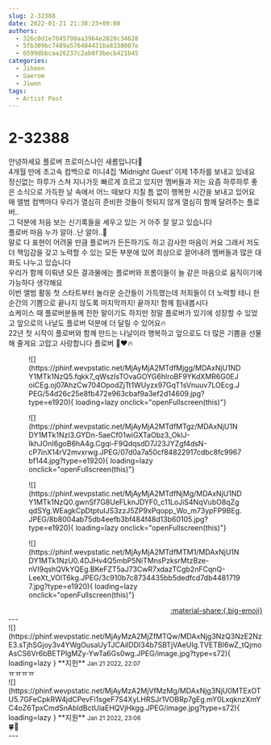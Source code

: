 ```yaml
---
slug: 2-32388
date: 2022-01-21 21:38:23+09:00
authors:
  - 326c0d1e7045798aa3964e2028c34628
  - 5fb309bc7489a576484431ba8338807e
  - 6599dbbcaa26237c2ab0f3becb421b45
categories:
  - Jiheon
  - Saerom
  - Jiwon
tags:
  - Artist Post
---
```


# 2-32388

<div class="post-container" markdown="1">
<div class="content-container md-sidebar__scrollwrap" markdown="1">

안녕하세요 플로버 프로미스나인 새롬입니다🌸<br>4개월 만에 초고속 컴백으로 미니4집 ‘Midnight Guest’ 이제 1주차를 보내고 있네요 <br>정신없는 하루가 스쳐 지나가듯 빠르게 흐르고 있지만 멤버들과 저는 요즘 하루하루 좋은 소식으로 가득한 날 속에서 어느 때보다 지칠 틈 없이 행복한 시간을 보내고 있어요 <br>매 앨범 컴백마다 우리가 열심히 준비한 것들이 헛되지 않게 열심히 함께 달려주는 플로버..<br>그 덕분에 처음 보는 신기록들을 세우고 있는 거 아주 잘 알고 있습니다<br>플로버 마음 누가 알아..난 알아..🥺<br>말로 다 표현이 어려울 만큼 플로버가 든든하기도 하고 감사한 마음이 커요 그래서 저도 더 책임감을 갖고 노력할 수 있는 모든 부분에 있어 최상으로 끌어내려 멤버들과 많은 대화도 나누고 있습니다 <br>우리가 함께 이뤄낸 모든 결과물에는 플로버와 프롬이들이 늘 같은 마음으로 움직이기에 가능하다 생각해요 <br>이번 앨범 활동 첫 스타트부터 놀라운 순간들이 가득했는데 저희들이 더 노력할 테니 한순간의 기쁨으로 끝나지 않도록 마지막까지! 끝까지! 함께 힘내봅시다 <br>쇼케이스 때 플로버분들께 전한 말이기도 하지만 정말 플로버가 있기에 성장할 수 있었고 앞으로의 나날도 플로버 덕분에 더 달릴 수 있어요🔥<br>22년 첫 시작이 플로버와 함께 만드는 나날이라 행복하고 앞으로도 더 많은 기쁨을 선물해 줄게요 고맙고 사랑합니다 플로버 🌈❤️🔥
<figure markdown="1">
![](https://phinf.wevpstatic.net/MjAyMjA2MTdfMjgg/MDAxNjU1NDY1MTk1NzQ5.fqkk7_qWszIsTOvaGOYG6hlroBF9YKdXMR6G0EJoiCEg.oj07AhzCw704OpodZjTt1WUyzx97GqT1sVnuuv7LOEcg.JPEG/54d26c25e8fb472e963cbaf9a3ef2d14609.jpg?type=e1920){ loading=lazy onclick="openFullscreen(this)"}
</figure>

<figure markdown="1">
![](https://phinf.wevpstatic.net/MjAyMjA2MTdfMTgz/MDAxNjU1NDY1MTk1NzI3.GYDn-5aeCf01wiGXTaObz3_OklJ-lkhJOnI6goB6hA4g.Cgqi-F9QdqsdD7J23JYZgf4dsN-cP7inX14rV2mvxrwg.JPEG/07d0a7a50cf84822917cdbc8fc9967bf144.jpg?type=e1920){ loading=lazy onclick="openFullscreen(this)"}
</figure>

<figure markdown="1">
![](https://phinf.wevpstatic.net/MjAyMjA2MTdfNjMg/MDAxNjU1NDY1MTk1NzQ0.gwnSf7G8UeFLknJDYF0_c11LoJiS4NqVubO8qZgqdSYg.WEagkCpDtptuIJS3zzJ5ZP9xPqopp_Wo_m73ypFP9BEg.JPEG/8b8004ab75db4eefb3bf484f48d13b60105.jpg?type=e1920){ loading=lazy onclick="openFullscreen(this)"}
</figure>

<figure markdown="1">
![](https://phinf.wevpstatic.net/MjAyMjA2MTdfMTM1/MDAxNjU1NDY1MTk1NzU0.4DJHv4Q5mbP5NiTMnsPzksrMtzBze-nVI9qshQVkYQEg.BKeFZT5aJ73CwR7xdazTCgb2nFCqnQ-LeeXt_VOlT6kg.JPEG/3c910b7c8734435bb5dedfcd7db44817197.jpg?type=e1920){ loading=lazy onclick="openFullscreen(this)"}
</figure>


</div>
</div>

<div style="text-align: right;" markdown="1">
<a href="https://weverse.io/fromis9/artist/2-32388" style="text-align: right;">:material-share:{.big-emoji}</a>
</div>
---

<div class="comments-container md-sidebar__scrollwrap" markdown="1">
<div class="comment" markdown="1">
<div class='id-container' markdown="1">
![](https://phinf.wevpstatic.net/MjAyMzA2MjZfMTQw/MDAxNjg3NzQ3NzE2NzE3.sTjhSGjoy3v4YWgOusaUyTJCAiIDDI34b7SBTjVAeUIg.TVETBI6wZ_tQjmoAsCS6Vr6bBETPlgMZy-YwTa6Gs0wg.JPEG/image.jpg?type=s72){ loading=lazy }
**<span class="artist">지헌</span>** <small>Jan 21 2022, 22:07</small><br>
</div>
<div class='comment-body' markdown="1">
ㅠㅠㅠㅠ
</div>
</div>
<div class="comment" markdown="1">
<div class='id-container' markdown="1">
![](https://phinf.wevpstatic.net/MjAyMzA2MjVfMzMg/MDAxNjg3NjU0MTExOTU5.7GFeCpkRW4jdCPevFi1sgeF7S4XyLHRSJr1VOBRp7gEg.mY0LxqknzXmYC4oZ6TpxCmdSnAbldBctUiaEHQVjHkgg.JPEG/image.jpg?type=s72){ loading=lazy }
**<span class="artist">지원</span>** <small>Jan 21 2022, 23:06</small><br>
</div>
<div class='comment-body' markdown="1">
🍀💚
</div>
</div>
</div>
---
